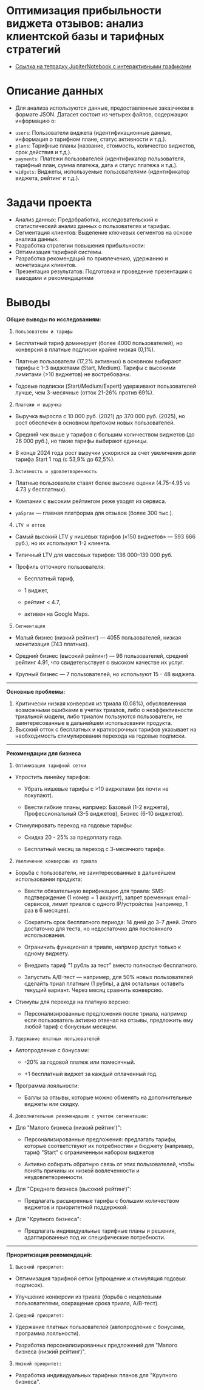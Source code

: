 # Оптимизация прибыльности виджета отзывов: анализ клиентской базы и тарифных стратегий

* [Ссылка на тетрадку JupiterNotebook с интерактивными графиками](https://nbviewer.org/github/nesterova-katya/project_for_review/blob/main/project_folder/widget_analysis.ipynb)

# Описание данных

- Для анализа используются данные, предоставленные заказчиком в формате JSON. Датасет состоит из четырех файлов, содержащих информацию о:

 *  `users`: Пользователи виджета (идентификационные данные, информация о тарифном плане, статус активности и т.д.).
 *  `plans`: Тарифные планы (название, стоимость, количество виджетов, срок действия и т.д.).
 *  `payments`: Платежи пользователей (идентификатор пользователя, тарифный план, сумма платежа, дата и статус платежа и т.д.).
 *  `widgets`: Виджеты, используемые пользователями (идентификатор виджета, рейтинг и т.д.).


# Задачи проекта

 *  Анализ данных: Предобработка, исследовательский и статистический анализ данных о пользователях и тарифах.
 *  Сегментация клиентов: Выделение ключевых сегментов на основе анализа данных.
 *  Разработка стратегии повышения прибыльности:
 *  Оптимизация тарифной системы.
 *  Разработка рекомендаций по привлечению, удержанию и монетизации клиентов.
 *  Презентация результатов: Подготовка и проведение презентации с выводами и рекомендациями


# Выводы

**Общие выводы по исследованиям:**

 1. `Пользователи и тарифы`

   - Бесплатный тариф доминирует (более 4000 пользователей), но конверсия в платные подписки крайне низкая (0,1%).

   - Платные пользователи (17,2% активных) в основном выбирают тарифы с 1-3 виджетами (Start, Medium). Тарифы с высокими лимитами (>10 виджетов) не востребованы.

   - Годовые подписки (Start/Medium/Expert) удерживают пользователей лучше, чем 3-месячные (отток 21-26% против 69%).

 2. `Платежи и выручка`

  - Выручка выросла с 10 000 руб. (2021) до 370 000 руб. (2025), но рост обеспечен в основном притоком новых пользователей.

  - Средний чек выше у тарифов с большим количеством виджетов (до 26 000 руб.), но такие тарифы выбирают единицы.

  - В конце 2024 года рост выручки ускорился за счет увеличения доли тарифа Start 1 год (с 53,9% до 62,5%).

 3. `Активность и удовлетворенность`

  - Платные пользователи ставят более высокие оценки (4.75-4.95 vs 4.73 у бесплатных).

  - Компании с высоким рейтингом реже уходят из сервиса.

  - `yaSprav` — главная платформа для отзывов (более 300 тыс.).

 4. `LTV и отток`

  - Самый высокий LTV у нишевых тарифов («150 виджетов» — 593 666 руб.), но их используют 1-2 клиента.

  - Типичный LTV для массовых тарифов: 136 000–139 000 руб.

  - Профиль отточного пользователя:

    - Бесплатный тариф,

    - 1 виджет,

    - рейтинг < 4.7,

    - активен на Google Maps.

 5. `Сегментация`

  - Малый бизнес (низкий рейтинг) — 4055 пользователей, низкая монетизация (743 платных).

  - Средний бизнес (высокий рейтинг) — 96 пользователей, средний рейтинг 4.91, что свидетельствует о высоком качестве их услуг.

  - Крупный бизнес — 7 пользователей, но используют 15 - 48 виджета.

---
**Основные проблемы:**

 1. Критически низкая конверсия из триала (0.08%), обусловленная возможными ошибками в учетах триалов, либо о неэффективности триальной модели, либо триалом пользуются пользователи, не заинтересованные в дальнейшем использовании продукта.
 2. Высокий отток с бесплатных и краткосрочных тарифов указывает на необходимость стимулирования перехода на годовые подписки.

---
**Рекомендации для бизнеса**

1. `Оптимизация тарифной сетки`

  - Упростить линейку тарифов:
   
    - Убрать нишевые тарифы с >10 виджетами (их почти не покупают).
      
    - Ввести гибкие планы, напрмер: Базовый (1-2 виджета), Профессиональный (3-5 виджетов), Бизнес (6-10 виджетов).
  
  - Стимулировать переход на годовые тарифы:
   
    - Скидка 20 - 25% за предоплату года.
    
    - Бесплатный месяц за переход с 3-месячного тарифа.


2. `Увеличение конверсии из триала`

  - Борьба с пользователи, не заинтересованные в дальнейшем использовании продукта:
   
    - Ввести обязательную верификацию для триала: SMS-подтверждение (1 номер = 1 аккаунт), запрет временных email-сервисов, лимит триалов с одного IP/устройства (например, 1 раз в 6 месяцев).
     
    - Сократить срок бесплатного периода:  14 дней  до 3–7 дней. Этого достаточно для теста, но недостаточно для постоянного использования.
      
    - Ограничить функционал в триале, напрмер доступ только к одному виджету.
      
    - Внедрить тариф "1 рубль за тест" вместо полностью бесплатного.
      
    - Запустить A/B-тест — например, для 50% новых пользователей сделайть триал платным (1 рубль), а для остальных оставить текущий вариант. Через месяц сравнить конверсию.

  - Стимулы для перехода на платную версию:
    
    - Персонализированные предложения после триала, например если пользователь активно отвечал на отзывы, предложить ему любой тариф с бонусным месяцем.


3. `Удержание платных пользователей`

  - Автопродление с бонусами:
    
    - -20% за годовой платеж или помесячный.
      
    - +1 бесплатный виджет за каждый оплаченный год.
   
  -  Программа лояльности:
    
     -  Баллы за отзывы, которые можно обменять на дополнительные виджеты или скидку.
   
4. `Дополнительные рекомендации с учетом сегментации:`

  - Для "Малого бизнеса (низкий рейтинг)":
 
    - Персонализированные предложения: предлагать тарифы, которые соответствуют их потребностям и бюджету (например, тариф "Start" с ограниченным набором виджетов
   
    - Активно собирать обратную связь от этих пользователей, чтобы понять причины их низкой вовлеченности и неудовлетворенности.
   
  - Для "Среднего бизнеса (высокий рейтинг)":
 
    - Предлагать расширенные тарифы с большим количеством виджетов и приоритетной поддержкой.
   
  - Для "Крупного бизнеса":
 
    - Предлагать индивидуальные тарифные планы и решения, адаптированные под их специфические потребности.

---
**Приоритизация рекомендаций:**

1. `Высокий приоритет:`

  - Оптимизация тарифной сетки (упрощение и стимуляция годовых подписок).
    
  - Улучшение конверсии из триала (борьба с нецелевыми пользователями, сокращение срока триала, A/B-тест).
 
2. `Средний приоритет:`

  - Удержание платных пользователей (автопродление с бонусами, программа лояльности).
  
  - Разработка персонализированных предложений для "Малого бизнеса (низкий рейтинг)".
 
3. `Низкий приоритет:`

  - Разработка индивидуальных тарифных планов для "Крупного бизнеса".  
